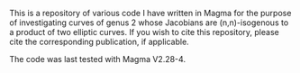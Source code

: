This is a repository of various code I have written in Magma for the purpose of investigating curves of genus 2 whose Jacobians are (n,n)-isogenous to a product of two elliptic curves.
If you wish to cite this repository, please cite the corresponding publication, if applicable.

The code was last tested with Magma V2.28-4.
